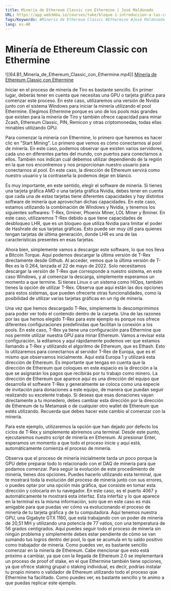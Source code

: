 ```yaml
---
title: Minería de Ethereum Classic con Ethermine | José Maldonado
URL: https://app.web3mba.io/courses/take/bloque-1-introduccion-a-las-criptomonedas/lessons/38965126-mineria-de-ethereum-classic-con-ethermine-jose-maldonado
Tags/Keywords: #Minería de Ethereum Classic #Ethermine #José Maldonado #Minería #Ethereum Classic
lang: es-AR
---
```

# Minería de Ethereum Classic con Ethermine
![[64.B1_Minería_de_Ethereum_Classic_con_Ethermine.mp4]]
[Minería de Ethereum Classic con Ethermine](https://app.web3mba.io/courses/take/bloque-1-introduccion-a-las-criptomonedas/lessons/38965126-mineria-de-ethereum-classic-con-ethermine-jose-maldonado)

Iniciar en el proceso de minería de Tiro es bastante sencillo. En primer lugar, deberás tener en cuenta que necesitas una GPU o tarjeta gráfica para comenzar este proceso. En este caso, utilizaremos una versión de Nvidia junto con el sistema Windows para iniciar la minería utilizando el pool Ethermine. Elegimos Ethermine porque es uno de los pools más grandes que existen para la minería de Tiro y también ofrece capacidad para minar Zcash, Ethereum Classic, PIN, Remicon y otras criptomonedas, todas ellas minables utilizando GPU.

Para comenzar la minería con Ethermine, lo primero que haremos es hacer clic en "Start Mining". Lo primero que vemos es cómo conectarnos al pool de minería. En este caso, podemos observar que existen varios servidores, cada uno en diferentes partes del mundo, con puertos para conectarnos a ellos. También nos indican cuál debemos utilizar dependiendo de la región en la que nos encontremos y nos proporcionan nuestro usuario para conectarnos al pool. En este caso, la dirección de Ethereum servirá como nuestro usuario y la contraseña la podemos dejar en blanco.

Es muy importante, en este sentido, elegir el software de minería. Si tienes una tarjeta gráfica AMD o una tarjeta gráfica Nvidia, debes tener en cuenta que cada una de estas tarjetas tiene diferentes capacidades y hay distintos software de minería que aprovechan dichas capacidades. En este caso, estamos utilizando la combinación de Windows y Nvidia, y tenemos los siguientes softwares: T-Rex, Gminer, Phoenix Miner, LOL Miner y Bminer. En este caso, utilizaremos T-Rex debido a que tiene capacidades de desbloqueo LHR, que es un bloqueo que utiliza Nvidia para limitar el poder de Hashrate de sus tarjetas gráficas. Esto puede ser muy útil para quienes tengan tarjetas de última generación, donde LHR es una de las características presentes en esas tarjetas.

Ahora bien, simplemente vamos a descargar este software, lo que nos lleva a Bitcoin Torque. Aquí podemos descargar la última versión de T-Rex directamente desde Github. Al acceder, vemos que la última versión de T-Rex es la 0.264, lanzada el 22 de mayo de 2022. Solo necesitamos descargar la versión de T-Rex que corresponde a nuestro sistema, en este caso Windows, y al comenzar la descarga, simplemente esperamos un momento a que termine. Si tienes Linux o un sistema como HiOps, también tienes la opción de utilizar T-Rex. Observa que aquí están las dos opciones para estos sistemas, que pueden ofrecerte otras funcionalidades, como la posibilidad de utilizar varias tarjetas gráficas en un rig de minería.

Una vez que hemos descargado T-Rex, simplemente lo descomprimimos para poder ver todo el contenido dentro de la carpeta. Una de las razones por las que hemos elegido T-Rex para este ejemplo es porque nos ofrece diferentes configuraciones predefinidas que facilitan la conexión a los pools. En este caso, T-Rex ya tiene una configuración para Ethermine que nos permite utilizar nuestra GPU para minar Ethereum. Vamos a revisar esta configuración, la editamos y aquí rápidamente podemos ver que estamos llamando a T-Rex y utilizando el algoritmo de Ethereum, que es Ethash. Esto lo utilizaremos para conectarnos al servidor T-Rex de Europa, que es el mismo que observamos inicialmente. Aquí está Europa 1 y utilizará esta dirección de Ethereum. Es importante que tengas en cuenta que la dirección de Ethereum que coloques en este espacio es la dirección a la que se asignarán los pagos que recibirás por tu trabajo como minero. La dirección de Ethereum que aparece aquí es una dirección del equipo que desarrolla el software T-Rex y generalmente se coloca como una especie de invitación para donaciones a este equipo, de manera que puedan seguir realizando su excelente trabajo. Si deseas que esas donaciones vayan directamente a tu monedero, debes cambiar esta dirección por la dirección de Ethereum de tu Metamask o de cualquier otro wallet de Ethereum que estés utilizando. Recuerda que debes hacer este cambio al comenzar con la minería.

Para este ejemplo, utilizaremos la opción que han dejado por defecto los ciclos de T-Rex y simplemente abriremos una terminal. Desde este punto, ejecutaremos nuestro script de minería en Ethereum. Al presionar Enter, esperamos un momento a que todo el proceso inicie y aquí está, automáticamente comienza el proceso de minería.

Observa que el proceso de minería inicialmente tarda un poco porque la GPU debe preparar todo lo relacionado con el DAQ de minería para que podamos comenzar. Para seguir la evolución de este procedimiento de minería, tienes dos opciones. Puedes hacerlo utilizando esta terminal, que te mostrará toda la evolución del proceso de minería junto con sus errores, o puedes optar por una opción más gráfica, que consiste en tomar esta dirección y colocarla en tu navegador. En este caso, es el puerto 4067 y automáticamente te mostrará esta interfaz. Esta interfaz y lo que aparece en la terminal es la misma información, solo que en este caso es más amigable para que puedas ver cómo va evolucionando el proceso de minería de tu tarjeta gráfica y de tu computadora. Aquí tenemos nuestra GPU, una Gigabyte GTX 1160, que está trabajando con un poder de minería de 20,51 MH y utilizando una potencia de 77 vatios, con una temperatura de 56 grados centígrados. Aquí puedes seguir todo el proceso de minería sin ningún problema y simplemente debes estar pendiente de cómo se van sumando tus logros dentro del pool, lo que se acumula en tu saldo positivo como trabajador de minería. Como puedes ver, es bastante sencillo comenzar en la minería de Ethereum. Cabe mencionar que esto está próximo a cambiar, ya que con la llegada de Ethereum 2.0 se implementará un proceso de proof of stake, en el que Ethermine también tiene opciones, ya que ofrece staking grupal o staking individual, es decir, podrías instalar tu propio minero o validador de Ethereum utilizando todo el proceso que Ethermine ha facilitado. Como puedes ver, es bastante sencillo y te animo a que puedas replicar este ejemplo.